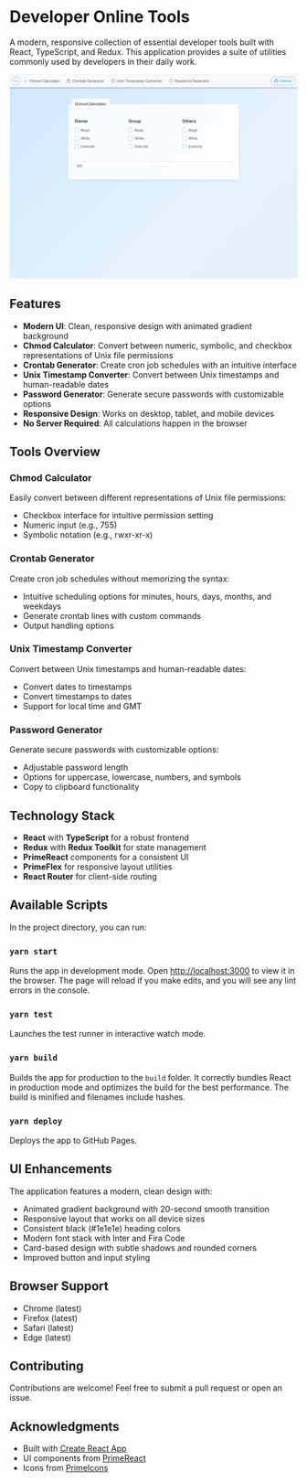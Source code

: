 # Developer Online Tools

A modern, responsive collection of essential developer tools built with React, TypeScript, and Redux. This application provides a suite of utilities commonly used by developers in their daily work.

![Web Developer Tools Screenshot](img.png)

## Features

- **Modern UI**: Clean, responsive design with animated gradient background
- **Chmod Calculator**: Convert between numeric, symbolic, and checkbox representations of Unix file permissions
- **Crontab Generator**: Create cron job schedules with an intuitive interface
- **Unix Timestamp Converter**: Convert between Unix timestamps and human-readable dates
- **Password Generator**: Generate secure passwords with customizable options
- **Responsive Design**: Works on desktop, tablet, and mobile devices
- **No Server Required**: All calculations happen in the browser

## Tools Overview

### Chmod Calculator
Easily convert between different representations of Unix file permissions:
- Checkbox interface for intuitive permission setting
- Numeric input (e.g., 755)
- Symbolic notation (e.g., rwxr-xr-x)

### Crontab Generator
Create cron job schedules without memorizing the syntax:
- Intuitive scheduling options for minutes, hours, days, months, and weekdays
- Generate crontab lines with custom commands
- Output handling options

### Unix Timestamp Converter
Convert between Unix timestamps and human-readable dates:
- Convert dates to timestamps
- Convert timestamps to dates
- Support for local time and GMT

### Password Generator
Generate secure passwords with customizable options:
- Adjustable password length
- Options for uppercase, lowercase, numbers, and symbols
- Copy to clipboard functionality

## Technology Stack

- **React** with **TypeScript** for a robust frontend
- **Redux** with **Redux Toolkit** for state management
- **PrimeReact** components for a consistent UI
- **PrimeFlex** for responsive layout utilities
- **React Router** for client-side routing

## Available Scripts

In the project directory, you can run:

### `yarn start`

Runs the app in development mode. Open [http://localhost:3000](http://localhost:3000) to view it in the browser. The page will reload if you make edits, and you will see any lint errors in the console.

### `yarn test`

Launches the test runner in interactive watch mode.

### `yarn build`

Builds the app for production to the `build` folder. It correctly bundles React in production mode and optimizes the build for the best performance. The build is minified and filenames include hashes.

### `yarn deploy`

Deploys the app to GitHub Pages.

## UI Enhancements

The application features a modern, clean design with:
- Animated gradient background with 20-second smooth transition
- Responsive layout that works on all device sizes
- Consistent black (#1e1e1e) heading colors
- Modern font stack with Inter and Fira Code
- Card-based design with subtle shadows and rounded corners
- Improved button and input styling

## Browser Support

- Chrome (latest)
- Firefox (latest)
- Safari (latest)
- Edge (latest)

## Contributing

Contributions are welcome! Feel free to submit a pull request or open an issue.


## Acknowledgments

- Built with [Create React App](https://github.com/facebook/create-react-app)
- UI components from [PrimeReact](https://www.primefaces.org/primereact/)
- Icons from [PrimeIcons](https://www.primefaces.org/primeicons/)
